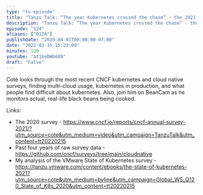 ```yaml
---
type: "tv-episode"
title: "Tanzu Talk: “The year Kubernetes crossed the chasm” - the 2021 CNCF survey - cooking black beans"
description: "Tanzu Talk: “The year Kubernetes crossed the chasm” - the 2021 CNCF survey - cooking black beans"
episode: "124"
aliases: ["0124"]
publishdate: "2020-04-01T00:00:00-07:00"
date: "2022-02-15 15:23:09"
minutes: 120
youtube: "at1XeDWb608"
draft: "False"
---
```


Coté looks through the most recent CNCF kubernetes and cloud native surveys, finding multi-cloud usage, kubernetes in production, and what people find difficult about kubernetes. Also, join him on BeanCam as he monitors actual, real-life black beans being cooked.

Links:

- The 2020 survey - https://www.cncf.io/reports/cncf-annual-survey-2021/?utm_source=cote&utm_medium=video&utm_campaign=TanzuTalk&utm_content=tt20220215
- Past four years of raw survey data - https://github.com/cncf/surveys/tree/main/cloudnative
- My analysis of the VMware State of Kubernetes survey - https://tanzu.vmware.com/content/ebooks/the-state-of-kubernetes-2021?utm_source=cote&utm_medium=byline&utm_campaign=Global_WS_Q120_State_of_K8s_2020&utm_content=tt20220215